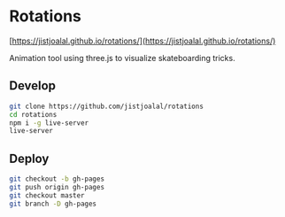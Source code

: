 # Rotations

[https://jistjoalal.github.io/rotations/](https://jistjoalal.github.io/rotations/)

Animation tool using three.js to visualize skateboarding tricks.

## Develop

```sh
git clone https://github.com/jistjoalal/rotations
cd rotations
npm i -g live-server
live-server
```

## Deploy

```sh
git checkout -b gh-pages
git push origin gh-pages
git checkout master
git branch -D gh-pages
```
